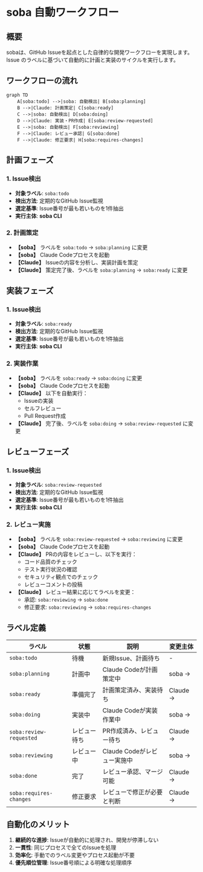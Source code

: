 # soba 自動ワークフロー

## 概要

sobaは、GitHub Issueを起点とした自律的な開発ワークフローを実現します。Issue のラベルに基づいて自動的に計画と実装のサイクルを実行します。

## ワークフローの流れ

```mermaid
graph TD
    A[soba:todo] -->|soba: 自動検出| B[soba:planning]
    B -->|Claude: 計画策定| C[soba:ready]
    C -->|soba: 自動検出| D[soba:doing]
    D -->|Claude: 実装・PR作成| E[soba:review-requested]
    E -->|soba: 自動検出| F[soba:reviewing]
    F -->|Claude: レビュー承認| G[soba:done]
    F -->|Claude: 修正要求| H[soba:requires-changes]
```

## 計画フェーズ

### 1. Issue検出
- **対象ラベル**: `soba:todo`
- **検出方法**: 定期的なGitHub Issue監視
- **選定基準**: Issue番号が最も若いものを1件抽出
- **実行主体**: **soba CLI**

### 2. 計画策定
- **【soba】** ラベルを `soba:todo` → `soba:planning` に変更
- **【soba】** Claude Codeプロセスを起動
- **【Claude】** Issueの内容を分析し、実装計画を策定
- **【Claude】** 策定完了後、ラベルを `soba:planning` → `soba:ready` に変更

## 実装フェーズ

### 1. Issue検出
- **対象ラベル**: `soba:ready`
- **検出方法**: 定期的なGitHub Issue監視
- **選定基準**: Issue番号が最も若いものを1件抽出
- **実行主体**: **soba CLI**

### 2. 実装作業
- **【soba】** ラベルを `soba:ready` → `soba:doing` に変更
- **【soba】** Claude Codeプロセスを起動
- **【Claude】** 以下を自動実行：
  - Issueの実装
  - セルフレビュー
  - Pull Request作成
- **【Claude】** 完了後、ラベルを `soba:doing` → `soba:review-requested` に変更

## レビューフェーズ

### 1. Issue検出
- **対象ラベル**: `soba:review-requested`
- **検出方法**: 定期的なGitHub Issue監視
- **選定基準**: Issue番号が最も若いものを1件抽出
- **実行主体**: **soba CLI**

### 2. レビュー実施
- **【soba】** ラベルを `soba:review-requested` → `soba:reviewing` に変更
- **【soba】** Claude Codeプロセスを起動
- **【Claude】** PRの内容をレビューし、以下を実行：
  - コード品質のチェック
  - テスト実行状況の確認
  - セキュリティ観点でのチェック
  - レビューコメントの投稿
- **【Claude】** レビュー結果に応じてラベルを変更：
  - 承認: `soba:reviewing` → `soba:done`
  - 修正要求: `soba:reviewing` → `soba:requires-changes`

## ラベル定義

| ラベル | 状態 | 説明 | 変更主体 |
|--------|------|------|----------|
| `soba:todo` | 待機 | 新規Issue、計画待ち | - |
| `soba:planning` | 計画中 | Claude Codeが計画策定中 | soba → |
| `soba:ready` | 準備完了 | 計画策定済み、実装待ち | Claude → |
| `soba:doing` | 実装中 | Claude Codeが実装作業中 | soba → |
| `soba:review-requested` | レビュー待ち | PR作成済み、レビュー待ち | Claude → |
| `soba:reviewing` | レビュー中 | Claude Codeがレビュー実施中 | soba → |
| `soba:done` | 完了 | レビュー承認、マージ可能 | Claude → |
| `soba:requires-changes` | 修正要求 | レビューで修正が必要と判断 | Claude → |

## 自動化のメリット

1. **継続的な進捗**: Issueが自動的に処理され、開発が停滞しない
2. **一貫性**: 同じプロセスで全てのIssueを処理
3. **効率化**: 手動でのラベル変更やプロセス起動が不要
4. **優先順位管理**: Issue番号順による明確な処理順序
